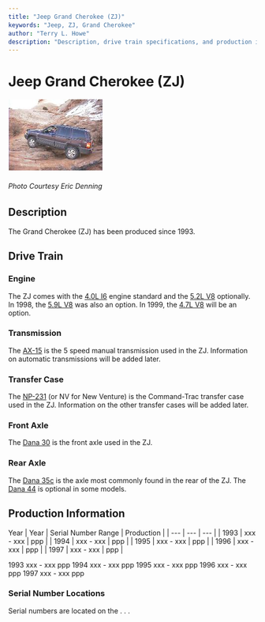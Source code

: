 ```yaml
---
title: "Jeep Grand Cherokee (ZJ)"
keywords: "Jeep, ZJ, Grand Cherokee"
author: "Terry L. Howe"
description: "Description, drive train specifications, and production information for the Jeep Grand Cherokee ZJ"
---
```


# Jeep Grand Cherokee (ZJ)
[![Tom Zehrbach](/images/tomzjt.jpg)](/images/tomzj.jpg)
###### Photo Courtesy Eric Denning
## Description
The Grand Cherokee (ZJ) has been produced since 1993.
## Drive Train
### Engine
The ZJ comes with the
[4.0L I6](/engine/amc242.html)
engine standard and the
[5.2L V8](/engine/d318.html)
optionally.  In 1998, the
[5.9L V8](/engine/d360.html)
was also an option.  In 1999, the
[4.7L V8](/engine/d287.html) will be an option.
### Transmission
The [AX-15](/trans/ax15.html)
is the 5 speed manual transmission used in the ZJ.
Information on automatic transmissions will be added later.
### Transfer Case
The [NP-231](/xfer/np231.html) (or NV for New Venture)
is the Command-Trac transfer case used in the ZJ.  Information
on the other transfer cases will be added later.
### Front Axle
The [Dana 30](/axle/d30.html) is the front axle used in
the ZJ.
### Rear Axle
The [Dana 35c](/axle/d35c.html) is the axle most commonly
found in the rear of the ZJ.
The [Dana 44](/axle/d44.html) is optional in some models.
## Production Information
Year
| Year | Serial Number Range | Production |
| --- | --- | --- |
| 1993 | xxx - xxx | ppp |
| 1994 | xxx - xxx | ppp |
| 1995 | xxx - xxx | ppp |
| 1996 | xxx - xxx | ppp |
| 1997 | xxx - xxx | ppp |

1993
xxx - xxx
ppp
1994
xxx - xxx
ppp
1995
xxx - xxx
ppp
1996
xxx - xxx
ppp
1997
xxx - xxx
ppp
### Serial Number Locations
Serial numbers are located on the . . .